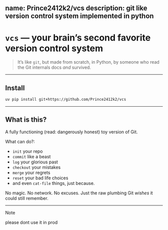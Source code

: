 name:	Prince2412k2/vcs
description:	git like version control system implemented in python
--
# `vcs` — your brain’s second favorite version control system

> It’s like `git`, but made from scratch, in Python, by someone who read the Git internals docs _and_ survived.

---

## Install

```bash
uv pip install git+https://github.com/Prince2412k2/vcs

```

---

## What is this?

A fully functioning (read: dangerously honest) toy version of Git.

What can do?:

- `init` your repo
- `commit` like a beast
- `log` your glorious past
- `checkout` your mistakes
- `merge` your regrets
- `reset` your bad life choices
- and even `cat-file` things, just because.

No magic. No network. No excuses. Just the raw plumbing Git _wishes_ it could still remember.

---

> [!NOTE]
> please dont use it in prod

